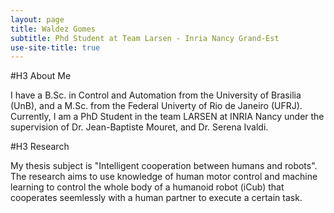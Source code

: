 ```yaml
---
layout: page
title: Waldez Gomes
subtitle: Phd Student at Team Larsen - Inria Nancy Grand-Est
use-site-title: true
---
```


#H3 About Me

I have a B.Sc. in Control and Automation from the University of Brasilia (UnB), and a M.Sc. from the Federal Univerty of Rio de Janeiro (UFRJ). Currently, I am a PhD Student in the team LARSEN at INRIA Nancy under the supervision of Dr. Jean-Baptiste Mouret, and Dr. Serena Ivaldi.

#H3 Research

My thesis subject is "Intelligent cooperation between humans and robots". The research aims to use knowledge of human motor control and machine learning to control the whole body of a humanoid robot (iCub) that cooperates seemlessly with a human partner to execute a certain task.